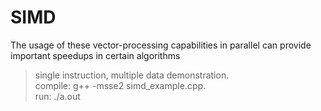 SIMD
====
The usage of these vector-processing capabilities in parallel can provide important speedups in certain algorithms
> single instruction, multiple data demonstration. <br /> 
compile: g++ -msse2 simd_example.cpp. <br />
run: ./a.out
